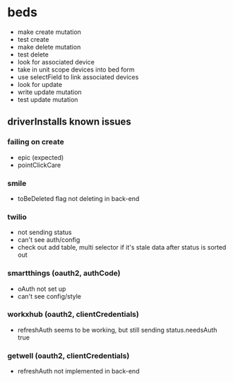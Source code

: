 # beds

- make create mutation
- test create
- make delete mutation
- test delete
- look for associated device
- take in unit scope devices into bed form
- use selectField to link associated devices
- look for update
- write update mutation
- test update mutation

## driverInstalls known issues

### failing on create

- epic (expected)
- pointClickCare

### smile

- toBeDeleted flag not deleting in back-end

### twilio

- not sending status
- can't see auth/config
- check out add table, multi selector if it's stale data after status is sorted out

### smartthings (oauth2, authCode)

- oAuth not set up
- can't see config/style

### workxhub (oauth2, clientCredentials)

- refreshAuth seems to be working, but still sending status.needsAuth true

### getwell (oauth2, clientCredentials)

- refreshAuth not implemented in back-end
